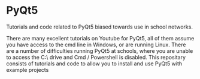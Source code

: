# PyQt5
Tutorials and code related to PyQt5 biased towards use in school networks.

There are many excellent tutorials on Youtube for PyQt5, all of them assume you have access to the cmd line in Windows, or are running Linux. There are a number of difficulties running PyQt5 at schools, where you are unable to access the C:\ drive and Cmd / Powershell is disabled.
This repositary consists of tutorials and code to allow you to install and use PyQt5 with example projects
